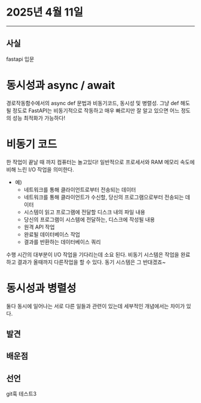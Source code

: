 # 2025년 4월 11일
---
## 사실
fastapi 입문

# 동시성과 async / await
경로작동함수에서의 async def 문법과 비동기코드, 동시성 및 병렬성.
그냥 def 해도 될 정도로 FastAPI는 비동기적으로 작동하고 매우 빠르지만 
잘 알고 있으면 어느 정도의 성능 최적화가 가능하다!

# 비동기 코드
한 작업이 끝날 때 까지 컴퓨터는 놀고있다! 
일반적으로 프로세서와 RAM 메모리 속도에 비해 느린 I/O 작업을 의미한다.

- 예)
  - 네트워크를 통해 클라이언트로부터 전송되는 데이터
  - 네트워크를 통해 클라이언트가 수신할, 당신의 프로그램으로부터 전송되는 데이터
  - 시스템이 읽고 프로그램에 전달할 디스크 내의 파일 내용
  - 당신의 프로그램이 시스템에 전달하는, 디스크에 작성될 내용
  - 원격 API 작업
  - 완료될 데이터베이스 작업
  - 결과를 반환하는 데이터베이스 쿼리

수행 시간의 대부분이 I/O 작업을 기다리는데 소요 된다.
비동기 시스템은 작업을 완료하고 결과가 올때까지 다른작업을 할 수 있다. 
동기 시스템은 그 반대겠죠~

# 동시성과 병렬성
둘다 동시에 일어나는 서로 다른 일들과 관련이 있는데 세부적인 개념에서는 차이가 있다.



## 발견

## 배운점

## 선언
git훅 테스트3



